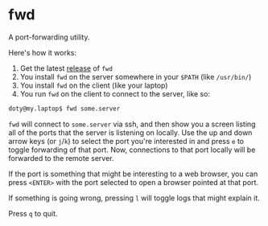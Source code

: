 # fwd

A port-forwarding utility.

Here's how it works:
1. Get the latest [release](https://github.com/DeCarabas/fwd/releases) of `fwd`
2. You install `fwd` on the server somewhere in your `$PATH` (like `/usr/bin/`)
3. You install `fwd` on the client (like your laptop)
4. You run `fwd` on the client to connect to the server, like so:

```bash
doty@my.laptop$ fwd some.server
```

`fwd` will connect to `some.server` via ssh, and then show you a screen listing all of the ports that the server is listening on locally.
Use the up and down arrow keys (or `j`/`k`) to select the port you're interested in and press `e` to toggle forwarding of that port.
Now, connections to that port locally will be forwarded to the remote server.

If the port is something that might be interesting to a web browser, you can press `<ENTER>` with the port selected to open a browser pointed at that port.

If something is going wrong, pressing `l` will toggle logs that might explain it.

Press `q` to quit.
